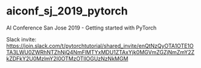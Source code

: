 # aiconf_sj_2019_pytorch
AI Conference San Jose 2019 - Getting started with PyTorch

Slack invite: https://join.slack.com/t/pytorchtutorial/shared_invite/enQtNzQyOTA1OTE1OTA3LWU0ZWRhNTZhNjQ4NmFlMTYxMDU1ZTAxYjk0MGVmZGZjNmZmY2ZkZDFkY2U0MzlmY2I0OTMzOTllOGUzNzNkMGM

